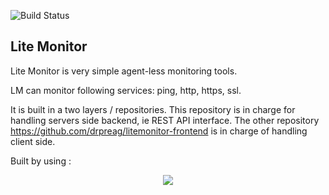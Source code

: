 ![Build Status](https://travis-ci.org/drpreag/litemonitor-backend.svg?branch=master)


## Lite Monitor

Lite Monitor is very simple agent-less monitoring tools.

LM can monitor following services: ping, http, https, ssl.
 
It is built in a two layers / repositories.
This repository is in charge for handling servers side backend, ie REST API interface. 
The other repository https://github.com/drpreag/litemonitor-frontend is in charge of handling client side.

Built by using :
<p align="center"><img src="https://laravel.com/assets/img/components/logo-laravel.svg"></p>
